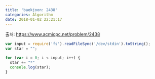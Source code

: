 ```yaml
---
title: 'baekjoon: 2438'
categories: Algorithm
date: 2018-01-02 22:21:17
---
```


출처: https://www.acmicpc.net/problem/2438

```javascript
var input = require('fs').readFileSync('/dev/stdin').toString();
var star = "";

for (var i = 0; i < input; i++) {
  star += "*"
  console.log(star); 
}
```
